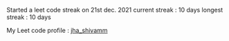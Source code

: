 Started a leet code streak on 21st dec. 2021
current streak : 10 days
longest streak : 10 days

My Leet code profile : [jha_shivamm](https://leetcode.com/jha_shivamm/)


